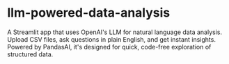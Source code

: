 # llm-powered-data-analysis
A Streamlit app that uses OpenAI's LLM for natural language data analysis. Upload CSV files, ask questions in plain English, and get instant insights. Powered by PandasAI, it's designed for quick, code-free exploration of structured data.
